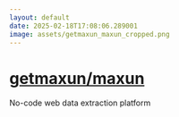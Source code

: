 ```yaml
---
layout: default
date: 2025-02-18T17:08:06.289001
image: assets/getmaxun_maxun_cropped.png
---
```


# [getmaxun/maxun](https://github.com/getmaxun/maxun)

No-code web data extraction platform
